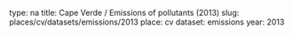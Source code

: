 type: na
title: Cape Verde / Emissions of pollutants (2013)
slug: places/cv/datasets/emissions/2013
place: cv
dataset: emissions
year: 2013
